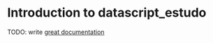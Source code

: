 # Introduction to datascript_estudo

TODO: write [great documentation](http://jacobian.org/writing/what-to-write/)
